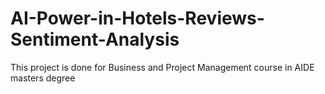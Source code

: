 # AI-Power-in-Hotels-Reviews-Sentiment-Analysis
This project is done for Business and Project Management course in AIDE masters degree
